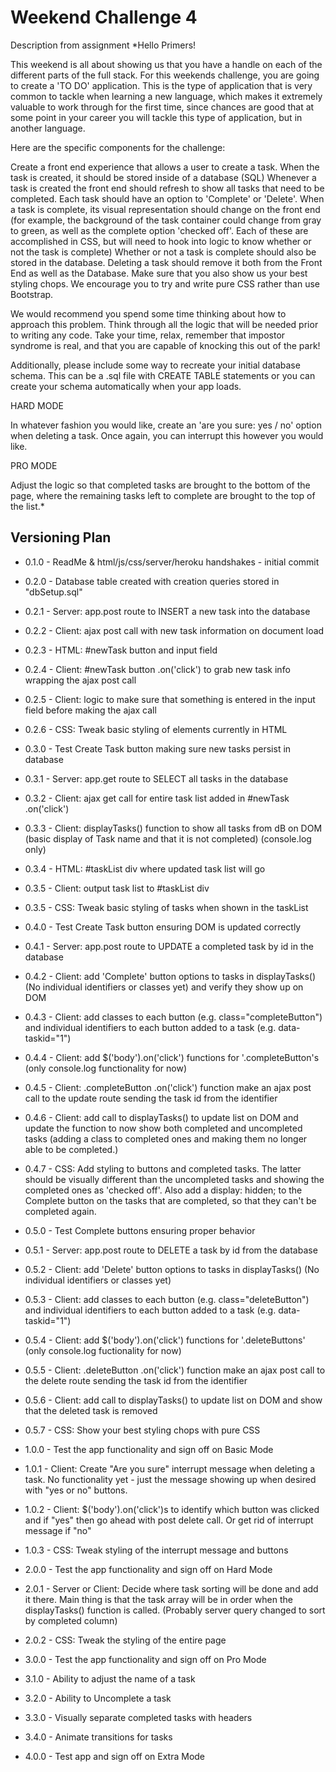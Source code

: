 Weekend Challenge 4
===================
Description from assignment
*Hello Primers!

This weekend is all about showing us that you have a handle on each of the different parts of the full stack. For this weekends challenge, you are going to create a 'TO DO' application. This is the type of application that is very common to tackle when learning a new language, which makes it extremely valuable to work through for the first time, since chances are good that at some point in your career you will tackle this type of application, but in another language.

Here are the specific components for the challenge:

Create a front end experience that allows a user to create a task.
When the task is created, it should be stored inside of a database (SQL)
Whenever a task is created the front end should refresh to show all tasks that need to be completed.
Each task should have an option to 'Complete' or 'Delete'.
When a task is complete, its visual representation should change on the front end (for example, the background of the task container could change from gray to green, as well as the complete option 'checked off'. Each of these are accomplished in CSS, but will need to hook into logic to know whether or not the task is complete)
Whether or not a task is complete should also be stored in the database.
Deleting a task should remove it both from the Front End as well as the Database.
Make sure that you also show us your best styling chops. We encourage you to try and write pure CSS rather than use Bootstrap.

We would recommend you spend some time thinking about how to approach this problem. Think through all the logic that will be needed prior to writing any code. Take your time, relax, remember that impostor syndrome is real, and that you are capable of knocking this out of the park!

Additionally, please include some way to recreate your initial database schema. This can be a .sql file with CREATE TABLE statements or you can create your schema automatically when your app loads.

HARD MODE

In whatever fashion you would like, create an 'are you sure: yes / no' option when deleting a task. Once again, you can interrupt this however you would like.

PRO MODE

Adjust the logic so that completed tasks are brought to the bottom of the page, where the remaining tasks left to complete are brought to the top of the list.*


Versioning Plan
---------------
* 0.1.0 - ReadMe & html/js/css/server/heroku handshakes - initial commit
* 0.2.0 - Database table created with creation queries stored in "dbSetup.sql"
* 0.2.1 - Server: app.post route to INSERT a new task into the database
* 0.2.2 - Client: ajax post call with new task information on document load
* 0.2.3 - HTML: #newTask button and input field
* 0.2.4 - Client: #newTask button .on('click') to grab new task info wrapping the ajax post call
* 0.2.5 - Client: logic to make sure that something is entered in the input field before making the ajax call
* 0.2.6 - CSS: Tweak basic styling of elements currently in HTML
* 0.3.0 - Test Create Task button making sure new tasks persist in database

* 0.3.1 - Server: app.get route to SELECT all tasks in the database
* 0.3.2 - Client: ajax get call for entire task list added in #newTask .on('click')
* 0.3.3 - Client: displayTasks() function to show all tasks from dB on DOM (basic display of Task name and that it is not completed) (console.log only)
* 0.3.4 - HTML: #taskList div where updated task list will go
* 0.3.5 - Client: output task list to #taskList div
* 0.3.5 - CSS: Tweak basic styling of tasks when shown in the taskList
* 0.4.0 - Test Create Task button ensuring DOM is updated correctly

* 0.4.1 - Server: app.post route to UPDATE a completed task by id in the database
* 0.4.2 - Client: add 'Complete' button options to tasks in displayTasks() (No individual identifiers or classes yet) and verify they show up on DOM
* 0.4.3 - Client: add classes to each button (e.g. class="completeButton") and individual identifiers to each button added to a task (e.g. data-taskid="1")
* 0.4.4 - Client: add $('body').on('click') functions for '.completeButton's (only console.log functionality for now)
* 0.4.5 - Client: .completeButton .on('click') function make an ajax post call to the update route sending the task id from the identifier
* 0.4.6 - Client: add call to displayTasks() to update list on DOM and update the function to now show both completed and uncompleted tasks (adding a class to completed ones and making them no longer able to be completed.)
* 0.4.7 - CSS: Add styling to buttons and completed tasks. The latter should be visually different than the uncompleted tasks and showing the completed ones as 'checked off'. Also add a display: hidden; to the Complete button on the tasks that are completed, so that they can't be completed again.
* 0.5.0 - Test Complete buttons ensuring proper behavior

* 0.5.1 - Server: app.post route to DELETE a task by id from the database
* 0.5.2 - Client: add 'Delete' button options to tasks in displayTasks() (No individual identifiers or classes yet)
* 0.5.3 - Client: add classes to each button (e.g. class="deleteButton") and individual identifiers to each button added to a task (e.g. data-taskid="1")
* 0.5.4 - Client: add $('body').on('click') functions for '.deleteButtons' (only console.log fuctionality for now)
* 0.5.5 - Client: .deleteButton .on('click') function make an ajax post call to the delete route sending the task id from the identifier
* 0.5.6 - Client: add call to displayTasks() to update list on DOM and show that the deleted task is removed
* 0.5.7 - CSS: Show your best styling chops with pure CSS
* 1.0.0 - Test the app functionality and sign off on Basic Mode

* 1.0.1 - Client: Create "Are you sure" interrupt message when deleting a task.  No functionality yet - just the message showing up when desired with "yes or no" buttons.
* 1.0.2 - Client: $('body').on('click')s to identify which button was clicked and if "yes" then go ahead with post delete call.  Or get rid of interrupt message if "no"
* 1.0.3 - CSS: Tweak styling of the interrupt message and buttons
* 2.0.0 - Test the app functionality and sign off on Hard Mode

* 2.0.1 - Server or Client: Decide where task sorting will be done and add it there.  Main thing is that the task array will be in order when the displayTasks() function is called. (Probably server query changed to sort by completed column)
* 2.0.2 - CSS: Tweak the styling of the entire page
* 3.0.0 - Test the app functionality and sign off on Pro Mode

* 3.1.0 - Ability to adjust the name of a task
* 3.2.0 - Ability to Uncomplete a task
* 3.3.0 - Visually separate completed tasks with headers
* 3.4.0 - Animate transitions for tasks
* 4.0.0 - Test app and sign off on Extra Mode
